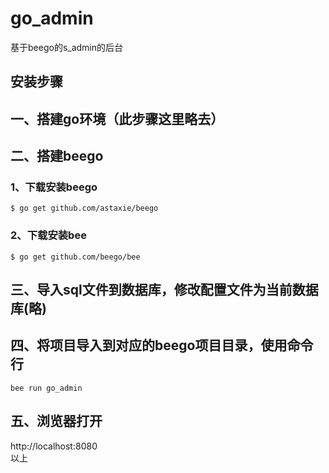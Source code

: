 # go_admin
基于beego的s_admin的后台

## 安装步骤</br>
## 一、搭建go环境（此步骤这里略去）</br>
## 二、搭建beego</br>
### 1、下载安装beego
```
$ go get github.com/astaxie/beego
```
### 2、下载安装bee</br>
```
$ go get github.com/beego/bee
```
## 三、导入sql文件到数据库，修改配置文件为当前数据库(略)
## 四、将项目导入到对应的beego项目目录，使用命令行</br>
```
bee run go_admin
```
## 五、浏览器打开</br>
http://localhost:8080</br>
以上
